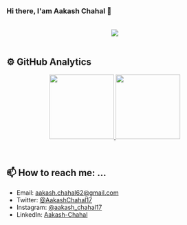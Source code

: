 ### Hi there, I'am Aakash Chahal 👋

<br>

<div align="center">
  <img src="https://media1.tenor.com/images/9fb771fb621c29b0a2eae945b5ceeeb3/tenor.gif?itemid=19019116"></img>
</div>

<br>
 
 ## ⚙️ GitHub Analytics
<p align="center">
  <a href="https://github.com/aakashchahal">
    <img height="150em" src="https://github-readme-stats.vercel.app/api/top-langs/?username=aakashchahal&layout=compact&theme=dracula&langs_count=12" />
    <img height="150em" src="https://github-readme-stats.vercel.app/api?username=aakashchahal&count_private=true&show_icons=true&theme=dracula" />
  </a>
</p>

<br>

## 📫 How to reach me: ...
  * Email: aakash.chahal62@gmail.com
  * Twitter: [@AakashChahal17](https://twitter.com/AakashChahal17)
  * Instagram: [@aakash_chahal17](https://www.instagram.com/aakash_chahal17/)
  * LinkedIn: [Aakash-Chahal](https://www.linkedin.com/in/aakash-chahal/)

<!--
**AakashChahal/AakashChahal** is a ✨ _special_ ✨ repository because its `README.md` (this file) appears on your GitHub profile.

Here are some ideas to get you started:

- 🔭 I’m currently working on ...
- 🌱 I’m currently learning ...
- 👯 I’m looking to collaborate on ...
- 🤔 I’m looking for help with ...
- 💬 Ask me about ...
- 📫 How to reach me: ...
- 😄 Pronouns: ...
- ⚡ Fun fact: ...
-->
